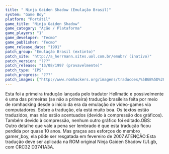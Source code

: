 ```yaml
---
title: " Ninja Gaiden Shadow (Emulação Brasil)"
system: "Game Boy"
platform: "Portátil"
game_title: "Ninja Gaiden Shadow"
game_category: "Ação / Plataforma"
game_players: "1"
game_developer: "Tecmo"
game_publisher: "Tecmo"
game_release_date: "1991"
patch_group: "Emulação Brasil (extinto)"
patch_site: "http://a_herrmann.sites.uol.com.br/emubr/ (inativo)"
patch_version: "???"
patch_release: "13/08/1997 (provavelmente)"
patch_type: "IPS"
patch_progress: "???"
patch_images: ["http://www.romhackers.org/imagens/traducoes/%5BGB%5D%20Ninja%20Gaiden%20Shadow%20-%20Emula%C3%A7%C3%A3o%20Brasil%20-%2001.png","http://www.romhackers.org/imagens/traducoes/%5BGB%5D%20Ninja%20Gaiden%20Shadow%20-%20Emula%C3%A7%C3%A3o%20Brasil%20-%2002.png","http://www.romhackers.org/imagens/traducoes/%5BGB%5D%20Ninja%20Gaiden%20Shadow%20-%20Emula%C3%A7%C3%A3o%20Brasil%20-%2003.png"]
---
```

Esta foi a primeira tradução lançada pelo tradutor Hellmatic e possivelmente é uma das primeiras (se não a primeira) tradução brasileira feita por meio de romhacking desde o início da era da emulação de video-games via computadores. Sobre a tradução, ela está muito boa. Os textos estão traduzidos, mas não estão acentuados (devido à compressão dos gráficos). Também devido à compressão, nenhum outro gráfico foi editado.OBS: Outro detalhe que vale a pena ser lembrado é que esta tradução ficou perdida por quase 10 anos. Mas graças aos esforços do membro gamer_boy, ela pôde ser resgatada em fevereiro de 2007.ATENÇÃO:Esta tradução deve ser aplicada na ROM original Ninja Gaiden Shadow (U).gb, com CRC32 D3741A3A.
